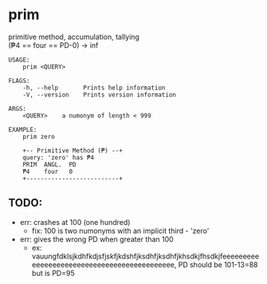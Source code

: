 # prim
primitive method, accumulation, tallying  
(₱4 == four == PD-0) -> inf
```
USAGE:
    prim <QUERY>

FLAGS:
    -h, --help       Prints help information
    -V, --version    Prints version information

ARGS:
    <QUERY>    a numonym of length < 999

EXAMPLE:
    prim zero

    +-- Primitive Method (₱) --+
    query: 'zero' has ₱4
    PRIM  ANGL.  PD
    ₱4    four   0
    +--------------------------+
```
## TODO:
- err: crashes at 100 (one hundred)
    - fix: 100 is two numonyms with an implicit third - 'zero'
- err: gives the wrong PD when greater than 100
    - ex: vauungfdklsjkdhfkdjsfjskfjkdshfjksdhfjksdhfjkhsdkjfhsdkjfeeeeeeeeeeeeeeeeeeeeeeeeeeeeeeeeeeeeeeeeeeee, PD should be 101-13=88 but is PD=95
